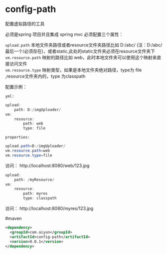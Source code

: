 # config-path
配置虚拟路径的工具

必须是spring 项目并且集成 spring mvc
必须配置三个属性：


`upload.path`   本地文件夹路径或者resource文件夹路径比如 D:/abc/ (注：D:/abc/最后一个/必须存在)，或者static,此处的static文件夹必须在resource文件夹下<br/>
`vm.resource.path`  映射的路径比如 web，此时本地文件夹可以使用这个映射来直接访问文件<br/>
`vm.resource.type`  映射类型，如果是本地文件夹绝对路径，type为 file ,resource文件夹内的，type 为classpath<br/>

配置示例：

`yml:`<br/>
```Java
upload:
    path: D:/imgUploader/
vm:
    resource:
        path: web
        type: file
```
`properties:`<br/>

```Java
upload.path=D:/imgUploader/
vm.resource.path=web
vm.resource.type=file
```

访问： http://localhost:8080/web/123.jpg
```Java
upload:
    path: /myResource/
vm:
    resource:
        path: myres
        type: classpath
```
访问： http://localhost:8080/myres/123.jpg<br>

#maven
```xml
<dependency>
  <groupId>com.aiyun</groupId>
  <artifactId>config-path</artifactId>
  <version>0.0.1</version>
</dependency>
```
